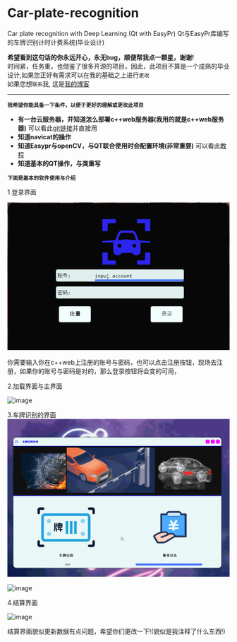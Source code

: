 # Car-plate-recognition
Car plate recognition with Deep Learning (Qt with EasyPr)  Qt与EasyPr库编写的车牌识别计时计费系统(毕业设计)

**希望看到这句话的你永远开心，永无bug，顺便帮我点一颗星，谢谢!**<br>
时间紧，任务重，也借鉴了很多开源的项目，因此，此项目不算是一个成熟的毕业设计,如果您正好有需求可以在我的基础之上进行`更改`<br>
如果您想`联系`我, 这是[我的博客](https://blog.csdn.net/m0_46472878)<br>

***
**`我希望你能具备一下条件，以便于更好的理解或更改此项目`**<br>
* **有一台云服务器，并知道怎么部署c++web服务器(我用的就是c++web服务器)** 可以看此[git链接](https://github.com/qinguoyi/TinyWebServer)并直接用
* **知道navicat的操作**
* **知道Easypr与openCV，与QT联合使用时会配置环境(非常重要)** 可以看此[教程](https://www.jianshu.com/p/22617e584f28)
* **知道基本的QT操作，与类重写**<br>


**`下面是基本的软件使用与介绍`**<br>

1.登录界面

![image](https://github.com/xiaojinyaonuli/Car-plate-recognition/blob/master/imagegif/rec.gif)

你需要输入你在c++web上注册的账号与密码，也可以点击注册按钮，现场去注册，如果你的账号与密码是对的，那么登录按钮将会变的可用，

2.加载界面与主界面

![image](https://github.com/xiaojinyaonuli/Car-plate-recognition/blob/master/imagegif/main.gif)

3.车牌识别的界面
![image](https://github.com/xiaojinyaonuli/Car-plate-recognition/blob/master/imagegif/re1.gif)

![image](https://github.com/xiaojinyaonuli/Car-plate-recognition/blob/master/imagegif/re2.gif)

4.结算界面

![image](https://github.com/xiaojinyaonuli/Car-plate-recognition/blob/master/imagegif/all.gif)

结算界面貌似更新数据有点问题，希望你们更改一下!(貌似是我注释了什么东西!)



